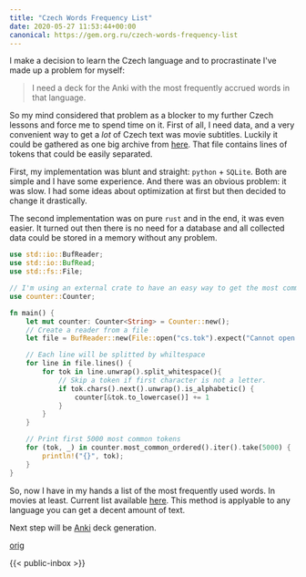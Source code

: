 ```yaml
---
title: "Czech Words Frequency List"
date: 2020-05-27 11:53:44+00:00
canonical: https://gem.org.ru/czech-words-frequency-list
---
```

 I make a decision to learn the Czech language and to procrastinate I've made up a problem for myself:

> I need a deck for the Anki with the most frequently accrued words in that language.

<!--more-->

So my mind considered that problem as a blocker to my further Czech lessons and force me to spend time on it.
First of all, I need data, and a very convenient way to get a *lot* of Czech text was movie subtitles. Luckily it could be gathered as one big archive from [here](https://object.pouta.csc.fi/OPUS-OpenSubtitles/v2018/mono/cs.tok.gz). That file contains lines of tokens that could be easily separated.

First, my implementation was blunt and straight: `python` + `SQLite`. Both are simple and I have some experience. And there was an obvious problem: it was slow. I had some ideas about optimization at first but then decided to change it drastically.

The second implementation was on pure `rust` and in the end, it was even easier. It turned out then there is no need for a database and all collected data could be stored in a memory without any problem.

```rust
use std::io::BufReader;
use std::io::BufRead;
use std::fs::File;

// I'm using an external crate to have an easy way to get the most common items.
use counter::Counter;

fn main() {
    let mut counter: Counter<String> = Counter::new();
    // Create a reader from a file
    let file = BufReader::new(File::open("cs.tok").expect("Cannot open file."));

    // Each line will be splitted by whiltespace
    for line in file.lines() {
        for tok in line.unwrap().split_whitespace(){
            // Skip a token if first character is not a letter.
            if tok.chars().next().unwrap().is_alphabetic() {
                counter[&tok.to_lowercase()] += 1
            }
        }
    }

    // Print first 5000 most common tokens
    for (tok, _) in counter.most_common_ordered().iter().take(5000) {
        println!("{}", tok);
    }
}
```

So, now I have in my hands a list of the most frequently used words. In movies at least. Current list available [here](/czfrq.tar.gz). This method is applyable to any language you can get a decent amount of text.

Next step will be [Anki](https://ankiweb.net/) deck generation.


 

 [orig](https://gem.org.ru/czech-words-frequency-list) 

 {{< public-inbox \>}}